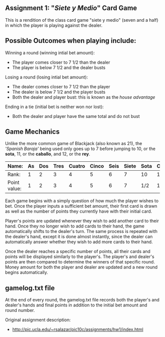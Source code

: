 ## Assignment 1: "_Siete y Medio_" Card Game

This is a rendition of the class card game "siete y medio" 
(seven and a half) in which the player is playing against the dealer.

## Possible Outcomes when playing include:

Winning a round (winning intial bet amount):

- The player comes closer to 7 1/2 than the dealer
- The player is below 7 1/2 and the dealer busts

Losing a round (losing intial bet amount):
	
- The dealer comes closer to 7 1/2 than the player
- The dealer is below 7 1/2 and the player busts
- Both the dealer and player bust: this is known as the *house advantage*

Ending in a tie (initial bet is neither won nor lost):

- Both the dealer and player have the same total and do not bust

## Game Mechanics

Unlike the more common game of Blackjack (also known as 21), the *'Spanish
Baraja'* being used only goes up to 7 before jumping to 10, or the **sota**,
11, or the **caballo**, and 12, or the **rey**.

| Name:   | As | Dos | Tres | Cuatro | Cinco | Seis | Siete | Sota | Caballo | Rey |
|--- | ---| ---|--- |---| ---| ---| ---| ---| ---| ---|
|Rank: | 1 | 2 | 3 | 4 | 5| 6| 7| 10 | 11 | 12 |
|Point value:| 1 | 2 | 3 | 4 | 5| 6| 7| 1/2 | 1/2 | 1/2 |

Each game begins with a simply question of how much the player wishes to bet.
Once the player inputs a sufficient bet amount, their first card is drawn as
well as the number of points they currently have with their initial card.

Player's points are updated whenever they wish to add another card to their hand. 
Once they no longer wish to add cards to their hand, the game automatically shifts 
to the dealer's turn. The same process is repeated with the dealer's hand, except it 
is done almost instantly, since the dealer can automatically answer whether they wish 
to add more cards to their hand. 

Once the dealer reaches a specific number of points, all their cards and points will be displayed 
similarly to the player's. The player's and dealer's points are then compared to determine the 
winners of that specific round. Money amount for both the player and dealer are updated and a new
round begins automatically.

## gamelog.txt file

At the end of every round, the gamelog.txt file records both the player's and dealer's hands and final
points in addition to the initial bet amount and round number.  


Original assignment description: 

- http://pic.ucla.edu/~rsalazar/pic10c/assignments/hw1/index.html
